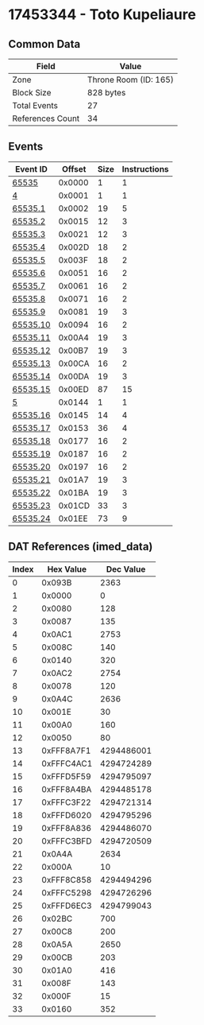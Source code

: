 # 17453344 - Toto Kupeliaure

## Common Data

| Field            | Value                 |
|------------------|-----------------------|
| Zone             | Throne Room (ID: 165) |
| Block Size       | 828 bytes             |
| Total Events     | 27                    |
| References Count | 34                    |

## Events

| Event ID                  | Offset   |   Size |   Instructions |
|---------------------------|----------|--------|----------------|
| [65535](./65535.md)       | 0x0000   |      1 |              1 |
| [4](./4.md)               | 0x0001   |      1 |              1 |
| [65535.1](./65535.1.md)   | 0x0002   |     19 |              5 |
| [65535.2](./65535.2.md)   | 0x0015   |     12 |              3 |
| [65535.3](./65535.3.md)   | 0x0021   |     12 |              3 |
| [65535.4](./65535.4.md)   | 0x002D   |     18 |              2 |
| [65535.5](./65535.5.md)   | 0x003F   |     18 |              2 |
| [65535.6](./65535.6.md)   | 0x0051   |     16 |              2 |
| [65535.7](./65535.7.md)   | 0x0061   |     16 |              2 |
| [65535.8](./65535.8.md)   | 0x0071   |     16 |              2 |
| [65535.9](./65535.9.md)   | 0x0081   |     19 |              3 |
| [65535.10](./65535.10.md) | 0x0094   |     16 |              2 |
| [65535.11](./65535.11.md) | 0x00A4   |     19 |              3 |
| [65535.12](./65535.12.md) | 0x00B7   |     19 |              3 |
| [65535.13](./65535.13.md) | 0x00CA   |     16 |              2 |
| [65535.14](./65535.14.md) | 0x00DA   |     19 |              3 |
| [65535.15](./65535.15.md) | 0x00ED   |     87 |             15 |
| [5](./5.md)               | 0x0144   |      1 |              1 |
| [65535.16](./65535.16.md) | 0x0145   |     14 |              4 |
| [65535.17](./65535.17.md) | 0x0153   |     36 |              4 |
| [65535.18](./65535.18.md) | 0x0177   |     16 |              2 |
| [65535.19](./65535.19.md) | 0x0187   |     16 |              2 |
| [65535.20](./65535.20.md) | 0x0197   |     16 |              2 |
| [65535.21](./65535.21.md) | 0x01A7   |     19 |              3 |
| [65535.22](./65535.22.md) | 0x01BA   |     19 |              3 |
| [65535.23](./65535.23.md) | 0x01CD   |     33 |              3 |
| [65535.24](./65535.24.md) | 0x01EE   |     73 |              9 |

## DAT References (imed_data)

|   Index | Hex Value   |   Dec Value |
|---------|-------------|-------------|
|       0 | 0x093B      |        2363 |
|       1 | 0x0000      |           0 |
|       2 | 0x0080      |         128 |
|       3 | 0x0087      |         135 |
|       4 | 0x0AC1      |        2753 |
|       5 | 0x008C      |         140 |
|       6 | 0x0140      |         320 |
|       7 | 0x0AC2      |        2754 |
|       8 | 0x0078      |         120 |
|       9 | 0x0A4C      |        2636 |
|      10 | 0x001E      |          30 |
|      11 | 0x00A0      |         160 |
|      12 | 0x0050      |          80 |
|      13 | 0xFFF8A7F1  |  4294486001 |
|      14 | 0xFFFC4AC1  |  4294724289 |
|      15 | 0xFFFD5F59  |  4294795097 |
|      16 | 0xFFF8A4BA  |  4294485178 |
|      17 | 0xFFFC3F22  |  4294721314 |
|      18 | 0xFFFD6020  |  4294795296 |
|      19 | 0xFFF8A836  |  4294486070 |
|      20 | 0xFFFC3BFD  |  4294720509 |
|      21 | 0x0A4A      |        2634 |
|      22 | 0x000A      |          10 |
|      23 | 0xFFF8C858  |  4294494296 |
|      24 | 0xFFFC5298  |  4294726296 |
|      25 | 0xFFFD6EC3  |  4294799043 |
|      26 | 0x02BC      |         700 |
|      27 | 0x00C8      |         200 |
|      28 | 0x0A5A      |        2650 |
|      29 | 0x00CB      |         203 |
|      30 | 0x01A0      |         416 |
|      31 | 0x008F      |         143 |
|      32 | 0x000F      |          15 |
|      33 | 0x0160      |         352 |
